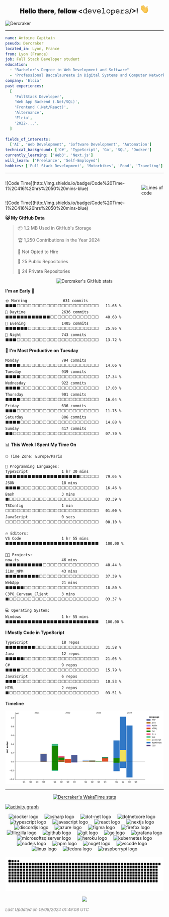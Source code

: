 <div align="center">
  <h2> 𝐇𝐞𝐥𝐥𝐨 𝐭𝐡𝐞𝐫𝐞, 𝐟𝐞𝐥𝐥𝐨𝐰 <𝚍𝚎𝚟𝚎𝚕𝚘𝚙𝚎𝚛𝚜/>! <img src="https://github.com/Dercraker/Dercraker/blob/master/gifs/Hi.gif" width="30"></h2>
</div>

![Dercraker](https://socialify.git.ci/Dercraker/Dercraker/image?description=1&descriptionEditable=I%27m%20a%20French%20Full%20Stack%20student&font=Source%20Code%20Pro&forks=1&issues=1&language=1&owner=1&pulls=1&stargazers=1&theme=Dark)

---

<div style="text-align: left;">

```yaml
name: Antoine Capitain
pseudo: Dercraker
located_in: Lyon, France
from: Lyon (France)
job: Full Stack Developer student
education:
  - "Bachelor's Degree in Web Development and Software"
  - 'Professional Baccalaureate in Digital Systems and Computer Networks'
company: 'Elcia'
past experiences:
  [
    'FullStack Developer',
    'Web App Backend (.Net/SQL)',
    'Frontend (.Net/React)',
    'Alternance',
    'Elcia',
    '2022-...',
  ]

fields_of_interests:
  ['AI', 'Web Development', 'Software Development', 'Automation']
technical_background: ['C#', 'TypeScript', 'Go', 'SQL', 'Docker']
currently_learning: ['Web3', 'Next.js']
will_learn: ['Freelance', 'Self-Employed']
hobbies: ['Full Stack Development', 'Motorbikes', 'Food', 'Traveling']
```

</div>

---

</div>

###

<div style="display: flex; justify-content: space-evenly;">
<!--START_SECTION:CodeTime-->
![Code Time](http://img.shields.io/badge/Code%20Time-1%2C416%20hrs%2050%20mins-blue)


<!--END_SECTION:CodeTime-->
<!--START_SECTION:CodeLine-->
![Lines of code](https://img.shields.io/badge/From%20Hello%20World%20I%27ve%20Written-3.4%20million%20lines%20of%20code-blue)


<!--END_SECTION:CodeLine-->
</div>

<div style="text-align: left;">
<!--START_SECTION:GithubStats-->
![Code Time](http://img.shields.io/badge/Code%20Time-1%2C416%20hrs%2050%20mins-blue)

**🐱 My GitHub Data** 

> 📦 1.2 MB Used in GitHub's Storage 
 > 
> 🏆 1,250 Contributions in the Year 2024
 > 
> 🚫 Not Opted to Hire
 > 
> 📜 25 Public Repositories 
 > 
> 🔑 24 Private Repositories 
 > 

<!--END_SECTION:GithubStats-->

</div>

<div align="center">

![Dercraker's GitHub stats](https://github-readme-stats.vercel.app/api?username=dercraker&show=prs_merged,prs_merged_percentage&hide=issues&show_icons=true&theme=tokyonight&rank_icon=github)

</div>

<!--START_SECTION:DevTime-->
**I'm an Early 🐤** 

```text
🌞 Morning                631 commits         ⬛⬛⬛⬜⬜⬜⬜⬜⬜⬜⬜⬜⬜⬜⬜⬜⬜⬜⬜⬜⬜⬜⬜⬜⬜   11.65 % 
🌆 Daytime                2636 commits        ⬛⬛⬛⬛⬛⬛⬛⬛⬛⬛⬛⬛⬜⬜⬜⬜⬜⬜⬜⬜⬜⬜⬜⬜⬜   48.68 % 
🌃 Evening                1405 commits        ⬛⬛⬛⬛⬛⬛⬜⬜⬜⬜⬜⬜⬜⬜⬜⬜⬜⬜⬜⬜⬜⬜⬜⬜⬜   25.95 % 
🌙 Night                  743 commits         ⬛⬛⬛⬜⬜⬜⬜⬜⬜⬜⬜⬜⬜⬜⬜⬜⬜⬜⬜⬜⬜⬜⬜⬜⬜   13.72 % 
```
📅 **I'm Most Productive on Tuesday** 

```text
Monday                   794 commits         ⬛⬛⬛⬛⬜⬜⬜⬜⬜⬜⬜⬜⬜⬜⬜⬜⬜⬜⬜⬜⬜⬜⬜⬜⬜   14.66 % 
Tuesday                  939 commits         ⬛⬛⬛⬛⬜⬜⬜⬜⬜⬜⬜⬜⬜⬜⬜⬜⬜⬜⬜⬜⬜⬜⬜⬜⬜   17.34 % 
Wednesday                922 commits         ⬛⬛⬛⬛⬜⬜⬜⬜⬜⬜⬜⬜⬜⬜⬜⬜⬜⬜⬜⬜⬜⬜⬜⬜⬜   17.03 % 
Thursday                 901 commits         ⬛⬛⬛⬛⬜⬜⬜⬜⬜⬜⬜⬜⬜⬜⬜⬜⬜⬜⬜⬜⬜⬜⬜⬜⬜   16.64 % 
Friday                   636 commits         ⬛⬛⬛⬜⬜⬜⬜⬜⬜⬜⬜⬜⬜⬜⬜⬜⬜⬜⬜⬜⬜⬜⬜⬜⬜   11.75 % 
Saturday                 806 commits         ⬛⬛⬛⬛⬜⬜⬜⬜⬜⬜⬜⬜⬜⬜⬜⬜⬜⬜⬜⬜⬜⬜⬜⬜⬜   14.88 % 
Sunday                   417 commits         ⬛⬛⬜⬜⬜⬜⬜⬜⬜⬜⬜⬜⬜⬜⬜⬜⬜⬜⬜⬜⬜⬜⬜⬜⬜   07.70 % 
```


📊 **This Week I Spent My Time On** 

```text
🕑︎ Time Zone: Europe/Paris

💬 Programming Languages: 
TypeScript               1 hr 30 mins        ⬛⬛⬛⬛⬛⬛⬛⬛⬛⬛⬛⬛⬛⬛⬛⬛⬛⬛⬛⬛⬜⬜⬜⬜⬜   79.05 % 
JSON                     18 mins             ⬛⬛⬛⬛⬜⬜⬜⬜⬜⬜⬜⬜⬜⬜⬜⬜⬜⬜⬜⬜⬜⬜⬜⬜⬜   16.46 % 
Bash                     3 mins              ⬛⬜⬜⬜⬜⬜⬜⬜⬜⬜⬜⬜⬜⬜⬜⬜⬜⬜⬜⬜⬜⬜⬜⬜⬜   03.39 % 
TSConfig                 1 min               ⬜⬜⬜⬜⬜⬜⬜⬜⬜⬜⬜⬜⬜⬜⬜⬜⬜⬜⬜⬜⬜⬜⬜⬜⬜   01.00 % 
JavaScript               0 secs              ⬜⬜⬜⬜⬜⬜⬜⬜⬜⬜⬜⬜⬜⬜⬜⬜⬜⬜⬜⬜⬜⬜⬜⬜⬜   00.10 % 

🔥 Editors: 
VS Code                  1 hr 55 mins        ⬛⬛⬛⬛⬛⬛⬛⬛⬛⬛⬛⬛⬛⬛⬛⬛⬛⬛⬛⬛⬛⬛⬛⬛⬛   100.00 % 

🐱‍💻 Projects: 
now.ts                   46 mins             ⬛⬛⬛⬛⬛⬛⬛⬛⬛⬛⬜⬜⬜⬜⬜⬜⬜⬜⬜⬜⬜⬜⬜⬜⬜   40.44 % 
i18n_NPM                 43 mins             ⬛⬛⬛⬛⬛⬛⬛⬛⬛⬜⬜⬜⬜⬜⬜⬜⬜⬜⬜⬜⬜⬜⬜⬜⬜   37.39 % 
WebApp                   21 mins             ⬛⬛⬛⬛⬛⬜⬜⬜⬜⬜⬜⬜⬜⬜⬜⬜⬜⬜⬜⬜⬜⬜⬜⬜⬜   18.80 % 
C3PO_Cerveau_Client      3 mins              ⬛⬜⬜⬜⬜⬜⬜⬜⬜⬜⬜⬜⬜⬜⬜⬜⬜⬜⬜⬜⬜⬜⬜⬜⬜   03.37 % 

💻 Operating System: 
Windows                  1 hr 55 mins        ⬛⬛⬛⬛⬛⬛⬛⬛⬛⬛⬛⬛⬛⬛⬛⬛⬛⬛⬛⬛⬛⬛⬛⬛⬛   100.00 % 
```

**I Mostly Code in TypeScript** 

```text
TypeScript               18 repos            ⬛⬛⬛⬛⬛⬛⬛⬛⬜⬜⬜⬜⬜⬜⬜⬜⬜⬜⬜⬜⬜⬜⬜⬜⬜   31.58 % 
Java                     12 repos            ⬛⬛⬛⬛⬛⬜⬜⬜⬜⬜⬜⬜⬜⬜⬜⬜⬜⬜⬜⬜⬜⬜⬜⬜⬜   21.05 % 
C#                       9 repos             ⬛⬛⬛⬛⬜⬜⬜⬜⬜⬜⬜⬜⬜⬜⬜⬜⬜⬜⬜⬜⬜⬜⬜⬜⬜   15.79 % 
JavaScript               6 repos             ⬛⬛⬛⬜⬜⬜⬜⬜⬜⬜⬜⬜⬜⬜⬜⬜⬜⬜⬜⬜⬜⬜⬜⬜⬜   10.53 % 
HTML                     2 repos             ⬛⬜⬜⬜⬜⬜⬜⬜⬜⬜⬜⬜⬜⬜⬜⬜⬜⬜⬜⬜⬜⬜⬜⬜⬜   03.51 % 
```



**Timeline**

![Lines of Code chart](https://raw.githubusercontent.com/Dercraker/Dercraker/master/assets/bar_graph.png)


<!--END_SECTION:DevTime-->

---

<div align="center">

[![Dercraker's WakaTime stats](https://github-readme-stats.dercraker.fr/api/wakatime?username=Dercraker&layout=compact)](https://github.com/dercraker/github-readme-stats)

</div>

[![activity graph](https://github-readme-graph.dercraker.fr/graph?username=dercraker&theme=github-compact&custom_title=Dercraker%20Activity%20Graph&hide_border=true)](https://github.com/dercraker/github-readme-activity-graph)

<div align="center">
  <img src="https://cdn.jsdelivr.net/gh/devicons/devicon/icons/docker/docker-original.svg" height="30" alt="docker logo"  />
  <img width="12" />
  <img src="https://cdn.jsdelivr.net/gh/devicons/devicon/icons/csharp/csharp-original.svg" height="30" alt="csharp logo"  />
  <img width="12" />
  <img src="https://cdn.jsdelivr.net/gh/devicons/devicon/icons/dot-net/dot-net-original.svg" height="30" alt="dot-net logo"  />
  <img width="12" />
  <img src="https://cdn.jsdelivr.net/gh/devicons/devicon/icons/dotnetcore/dotnetcore-original.svg" height="30" alt="dotnetcore logo"  />
  <img width="12" />
  <img src="https://cdn.jsdelivr.net/gh/devicons/devicon/icons/typescript/typescript-original.svg" height="30" alt="typescript logo"  />
  <img width="12" />
  <img src="https://cdn.jsdelivr.net/gh/devicons/devicon/icons/javascript/javascript-original.svg" height="30" alt="javascript logo"  />
  <img width="12" />
  <img src="https://cdn.jsdelivr.net/gh/devicons/devicon/icons/react/react-original.svg" height="30" alt="react logo"  />
  <img width="12" />
  <img src="https://cdn.jsdelivr.net/gh/devicons/devicon/icons/nextjs/nextjs-original.svg" height="30" alt="nextjs logo"  />
  <img width="12" />
  <img src="https://cdn.jsdelivr.net/gh/devicons/devicon/icons/discordjs/discordjs-original.svg" height="30" alt="discordjs logo"  />
  <img width="12" />
  <img src="https://cdn.jsdelivr.net/gh/devicons/devicon/icons/azure/azure-original.svg" height="30" alt="azure logo"  />
  <img width="12" />
  <img src="https://cdn.jsdelivr.net/gh/devicons/devicon/icons/figma/figma-original.svg" height="30" alt="figma logo"  />
  <img width="12" />
  <img src="https://cdn.jsdelivr.net/gh/devicons/devicon/icons/firefox/firefox-original.svg" height="30" alt="firefox logo"  />
  <img width="12" />
  <img src="https://cdn.jsdelivr.net/gh/devicons/devicon/icons/filezilla/filezilla-plain.svg" height="30" alt="filezilla logo"  />
  <img width="12" />
  <img src="https://cdn.jsdelivr.net/gh/devicons/devicon/icons/github/github-original.svg" height="30" alt="github logo"  />
  <img width="12" />
  <img src="https://cdn.jsdelivr.net/gh/devicons/devicon/icons/git/git-original.svg" height="30" alt="git logo"  />
  <img width="12" />
  <img src="https://cdn.jsdelivr.net/gh/devicons/devicon/icons/go/go-original.svg" height="30" alt="go logo"  />
  <img width="12" />
  <img src="https://cdn.jsdelivr.net/gh/devicons/devicon/icons/grafana/grafana-original.svg" height="30" alt="grafana logo"  />
  <img width="12" />
  <img src="https://cdn.jsdelivr.net/gh/devicons/devicon/icons/microsoftsqlserver/microsoftsqlserver-plain.svg" height="30" alt="microsoftsqlserver logo"  />
  <img width="12" />
  <img src="https://cdn.jsdelivr.net/gh/devicons/devicon/icons/heroku/heroku-original.svg" height="30" alt="heroku logo"  />
  <img width="12" />
  <img src="https://cdn.jsdelivr.net/gh/devicons/devicon/icons/kubernetes/kubernetes-plain.svg" height="30" alt="kubernetes logo"  />
  <img width="12" />
  <img src="https://cdn.jsdelivr.net/gh/devicons/devicon/icons/nodejs/nodejs-original.svg" height="30" alt="nodejs logo"  />
  <img width="12" />
  <img src="https://cdn.jsdelivr.net/gh/devicons/devicon/icons/npm/npm-original-wordmark.svg" height="30" alt="npm logo"  />
  <img width="12" />
  <img src="https://cdn.jsdelivr.net/gh/devicons/devicon/icons/nuget/nuget-original.svg" height="30" alt="nuget logo"  />
  <img width="12" />
  <img src="https://cdn.jsdelivr.net/gh/devicons/devicon/icons/vscode/vscode-original.svg" height="30" alt="vscode logo"  />
  <img width="12" />
  <img src="https://cdn.jsdelivr.net/gh/devicons/devicon/icons/linux/linux-original.svg" height="30" alt="linux logo"  />
  <img width="12" />
  <img src="https://cdn.jsdelivr.net/gh/devicons/devicon/icons/fedora/fedora-original.svg" height="30" alt="fedora logo"  />
  <img width="12" />
  <img src="https://cdn.jsdelivr.net/gh/devicons/devicon/icons/raspberrypi/raspberrypi-original.svg" height="30" alt="raspberrypi logo"  />
</div>

<br clear="both">

<img src="https://raw.githubusercontent.com/Dercraker/Dercraker/output/snake.svg" alt="Snake animation" />

<p align="center">
  <img src="https://capsule-render.vercel.app/api?type=waving&color=gradient&height=60&section=footer"/>
</p>

<font color="grey" size="2"><i>

<!--START_SECTION:UpdateTime-->

 Last Updated on 19/08/2024 01:49:08 UTC
<!--END_SECTION:UpdateTime-->

</i></font>
